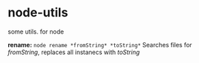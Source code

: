 # node-utils
some utils. for node

**rename:**
`node rename *fromString* *toString*`
Searches files for *fromString*, replaces all instanecs with *toString*
